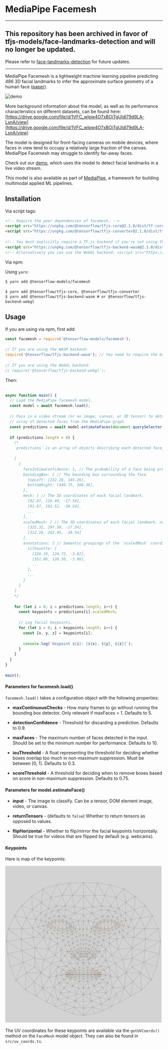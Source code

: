 # MediaPipe Facemesh

---

## This repository has been archived in favor of tfjs-models/face-landmarks-detection and will no longer be updated.

Please refer to [face-landmarks-detection](https://github.com/tensorflow/tfjs-models/tree/master/facemesh) for future updates.

---

MediaPipe Facemesh is a lightweight machine learning pipeline predicting 486 3D facial landmarks to infer the approximate surface geometry of a human face ([paper](https://arxiv.org/pdf/1907.06724.pdf)).

<img src="demo.gif" alt="demo" style="width: 640px;"/>

More background information about the model, as well as its performance characteristics on different datasets, can be found here: [https://drive.google.com/file/d/1VFC_wIpw4O7xBOiTgUldl79d9LA-LsnA/view](https://drive.google.com/file/d/1VFC_wIpw4O7xBOiTgUldl79d9LA-LsnA/view)

The model is designed for front-facing cameras on mobile devices, where faces in view tend to occupy a relatively large fraction of the canvas. MediaPipe Facemesh may struggle to identify far-away faces.

Check out our [demo](https://storage.googleapis.com/tfjs-models/demos/facemesh/index.html), which uses the model to detect facial landmarks in a live video stream.

This model is also available as part of [MediaPipe](https://github.com/google/mediapipe/tree/master/mediapipe/models), a
framework for building multimodal applied ML pipelines.

## Installation

Via script tags:

```html
<!-- Require the peer dependencies of facemesh. -->
<script src="https://unpkg.com/@tensorflow/tfjs-core@2.1.0/dist/tf-core.js"></script>
<script src="https://unpkg.com/@tensorflow/tfjs-converter@2.1.0/dist/tf-converter.js"></script>

<!-- You must explicitly require a TF.js backend if you're not using the tfs union bundle. -->
<script src="https://unpkg.com/@tensorflow/tfjs-backend-wasm@2.1.0/dist/tf-backend-wasm.js"></script>
<!-- Alternatively you can use the WebGL backend: <script src="https://unpkg.com/@tensorflow/tfjs-backend-webgl@2.1.0/dist/tf-backend-webgl.js"></script> -->
```

Via npm:

Using `yarn`:

    $ yarn add @tensorflow-models/facemesh

    $ yarn add @tensorflow/tfjs-core, @tensorflow/tfjs-converter
    $ yarn add @tensorflow/tfjs-backend-wasm # or @tensorflow/tfjs-backend-webgl

## Usage

If you are using via npm, first add:

```js
const facemesh = require('@tensorflow-models/facemesh');

// If you are using the WASM backend:
require('@tensorflow/tfjs-backend-wasm'); // You need to require the backend explicitly because facemesh itself does not

// If you are using the WebGL backend:
// require('@tensorflow/tfjs-backend-webgl');
```

Then:

```js

async function main() {
  // Load the MediaPipe facemesh model.
  const model = await facemesh.load();

  // Pass in a video stream (or an image, canvas, or 3D tensor) to obtain an
  // array of detected faces from the MediaPipe graph.
  const predictions = await model.estimateFaces(document.querySelector("video"));

  if (predictions.length > 0) {
    /*
    `predictions` is an array of objects describing each detected face, for example:

    [
      {
        faceInViewConfidence: 1, // The probability of a face being present.
        boundingBox: { // The bounding box surrounding the face.
          topLeft: [232.28, 145.26],
          bottomRight: [449.75, 308.36],
        },
        mesh: [ // The 3D coordinates of each facial landmark.
          [92.07, 119.49, -17.54],
          [91.97, 102.52, -30.54],
          ...
        ],
        scaledMesh: [ // The 3D coordinates of each facial landmark, normalized.
          [322.32, 297.58, -17.54],
          [322.18, 263.95, -30.54]
        ],
        annotations: { // Semantic groupings of the `scaledMesh` coordinates.
          silhouette: [
            [326.19, 124.72, -3.82],
            [351.06, 126.30, -3.00],
            ...
          ],
          ...
        }
      }
    ]
    */

    for (let i = 0; i < predictions.length; i++) {
      const keypoints = predictions[i].scaledMesh;

      // Log facial keypoints.
      for (let i = 0; i < keypoints.length; i++) {
        const [x, y, z] = keypoints[i];

        console.log(`Keypoint ${i}: [${x}, ${y}, ${z}]`);
      }
    }
  }
}

main();

```

#### Parameters for facemesh.load()

`facemesh.load()` takes a configuration object with the following properties:

* **maxContinuousChecks** - How many frames to go without running the bounding box detector. Only relevant if maxFaces > 1. Defaults to 5.

* **detectionConfidence** - Threshold for discarding a prediction. Defaults to 0.9.

* **maxFaces** - The maximum number of faces detected in the input. Should be set to the minimum number for performance. Defaults to 10.

* **iouThreshold** - A float representing the threshold for deciding whether boxes overlap too much in non-maximum suppression. Must be between [0, 1]. Defaults to 0.3.

* **scoreThreshold** - A threshold for deciding when to remove boxes based on score in non-maximum suppression. Defaults to 0.75.

#### Parameters for model.estimateFace()

* **input** - The image to classify. Can be a tensor, DOM element image, video, or canvas.

* **returnTensors** - (defaults to `false`) Whether to return tensors as opposed to values.

* **flipHorizontal** - Whether to flip/mirror the facial keypoints horizontally. Should be true for videos that are flipped by default (e.g. webcams).

#### Keypoints

Here is map of the keypoints:

<img src="mesh_map.jpg" alt="keypoints_map" style="width: 500px; height: 500px">

The UV coordinates for these keypoints are available via the `getUVCoords()` method on the `FaceMesh` model object. They can also be found in `src/uv_coords.ts`.
